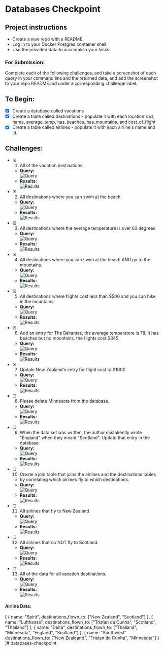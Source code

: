 # Databases Checkpoint

## Project instructions
- Create a new repo with a README.
- Log in to your Docker Postgres container shell
- Use the provided data to accomplish your tasks

### For Submission:
Complete each of the following challenges, and take a screenshot of each query in your command line and the returned data, and add the screenshot to your repo README.md under a corresponding challenge label.

## To Begin:
- [X] Create a database called vacations
- [X] Create a table called destinations
      - populate it with each location's id, name, average_temp, has_beaches, has_mountains, and cost_of_flight
- [X] Create a table called airlines
      - populate it with each airline's name and id.

## Challenges:
- [X] 1. All of the vacation destinations.
  * **Query:** <br>
  ![Query](../assets/01q.png)
  * **Results:** <br>
  ![Results](../assets/01r.png)

- [X] 2. All destinations where you can swim at the beach.
  * **Query:** <br>
  ![Query](../assets/02q.png)
  * **Results:** <br>
  ![Results](../assets/02r.png)

- [X] 3. All destinations where the average temperature is over 60 degrees.
  * **Query:** <br>
  ![Query](../assets/03q.png)
  * **Results:** <br>
  ![Results](../assets/03r.png)

- [X] 4. All destinations where you can swim at the beach AND go to the mountains.
  * **Query:** <br>
  ![Query](../assets/04q.png)
  * **Results:** <br>
  ![Results](../assets/04r.png)

- [X] 5. All destinations where flights cost less than $500 and you can hike in the mountains.
  * **Query:** <br>
  ![Query](../assets/05q.png)
  * **Results:** <br>
  ![Results](../assets/05r.png)

- [X] 6. Add an entry for The Bahamas, the average temperature is 78, it has beaches but no mountains, the flights cost $345.
  * **Query:** <br>
  ![Query](../assets/06q.png)
  * **Results:** <br>
  ![Results](../assets/06r.png)

- [X] 7. Update New Zealand's entry for flight cost to $1000.
  * **Query:** <br>
  ![Query](../assets/07q.png)
  * **Results:** <br>
  ![Results](../assets/07r.png)

- [ ] 8. Please delete Minnesota from the database.
  * **Query:** <br>
  ![Query](../assets/08q.png)
  * **Results:** <br>
  ![Results](../assets/08r.png)

- [ ] 9. When the data set was written, the author mistakently wrote "England" when they meant "Scotland". Update that entry in the database.
  * **Query:** <br>
  ![Query](../assets/09q.png)
  * **Results:** <br>
  ![Results](../assets/09r.png)

- [ ] 10. Create a join table that joins the airlines and the destinations tables
    * by correlating which airlines fly to which destinations.
  * **Query:** <br>
  ![Query](../assets/10q.png)
  * **Results:** <br>
  ![Results](../assets/10r.png)

- [ ] 11. All airlines that fly to New Zealand.
  * **Query:** <br>
  ![Query](../assets/11q.png)
  * **Results:** <br>
  ![Results](../assets/11r.png)

- [ ] 12. All airlines that do NOT fly to Scotland.
  * **Query:** <br>
  ![Query](../assets/12q.png)
  * **Results:** <br>
  ![Results](../assets/12r.png)

- [ ] 13. All of the data for all vacation destinations.
  * **Query:** <br>
  ![Query](../assets/13q.png)
  * **Results:** <br>
  ![Results](../assets/13r.png)

#### Airline Data:

[
  {
    name: "Spirit",
    destinations_flown_to: ["New Zealand", "Scotland"]
  },
  {
    name: "Lufthansa",
    destinations_flown_to: ["Tristan da Cunha", "Scotland", "Thailand"]
  },
  {
    name: "Delta",
    destinations_flown_to: ["Thailand", "Minnesota", "England", "Scotland"]
  },
  {
    name: "Southwest"
    destinations_flown_to: ["New Zealeand", "Tristan de Cunha", "Minnesota"]
  }
]# databases-checkpoint

